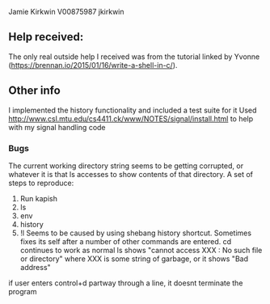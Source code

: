 Jamie Kirkwin
V00875987 
jkirkwin

## Help received:
The only real outside help I received was from the tutorial linked by Yvonne (https://brennan.io/2015/01/16/write-a-shell-in-c/).

## Other info
I implemented the history functionality and included a test suite for it
Used http://www.csl.mtu.edu/cs4411.ck/www/NOTES/signal/install.html to help with my signal handling code

### Bugs
The current working directory string seems to be getting corrupted, or whatever it is that ls accesses to show contents of that directory. 
A set of steps to reproduce:
1. Run kapish
2. ls
3. env
4. history
5. !l
Seems to be caused by using shebang history shortcut.
Sometimes fixes its self after a number of other commands are entered.
cd continues to work as normal
ls shows "cannot access XXX : No such file or directory" where XXX is some string of garbage,
or it shows "Bad address"


if user enters control+d partway through a line, it doesnt terminate the program